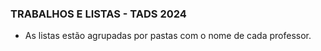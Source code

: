 ### TRABALHOS E LISTAS - TADS 2024

- As listas estão agrupadas por pastas com o nome de cada professor.

